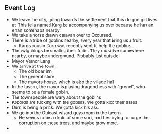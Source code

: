 
## Event Log

- We leave the city, going towards the settlement that this dragon girl lives at. This fella named Karg be accompanying us over because he has an erran somehaps nearby.
- We take a horse drawn caravan over to Occursed.
- There is a tribe of goblins nearby, every year that bring us a fruit.
	- Kargs cousin Durn was recently sent to help the goblins.
- The twig things be stealing their fruits. They must live somewhere nearby, or maybe underground. Probably just outside.
- Mayor Vernor Lang
- We arrive at the town:
	- The old boar inn
	- The general store
	- The mayors house, which is also the village hall
- In the tavern, the mayor is playing dragonchess with "grenel", who seems to be a female goblin.
- The townspeople are wary about the goblins
- Kobolds are fucking with the goblins. We gotta kick their asses.
- Durn is being a prick. We gotta kick his ass.
- We go into the Outcast wizard guys room in the tavern
	- He seems to be a druid of some sort, and hes trying to purge the corruption on these trees, and maybe grow more.
- 
